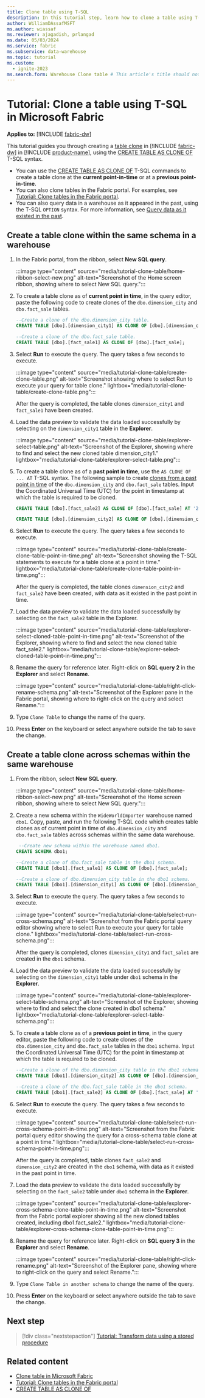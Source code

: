 ```yaml
---
title: Clone table using T-SQL
description: In this tutorial step, learn how to clone a table using T-SQL in a warehouse in Microsoft Fabric.
author: WilliamDAssafMSFT
ms.author: wiassaf
ms.reviewer: ajagadish, prlangad
ms.date: 05/03/2024
ms.service: fabric
ms.subservice: data-warehouse
ms.topic: tutorial
ms.custom:
  - ignite-2023
ms.search.form: Warehouse Clone table # This article's title should not change. If so, contact engineering.
---
```

# Tutorial: Clone a table using T-SQL in Microsoft Fabric

**Applies to:** [!INCLUDE [fabric-dw](includes/applies-to-version/fabric-dw.md)]

This tutorial guides you through creating a [table clone](clone-table.md) in [!INCLUDE [fabric-dw](includes/fabric-dw.md)] in [!INCLUDE [product-name](../includes/product-name.md)], using the [CREATE TABLE AS CLONE OF](/sql/t-sql/statements/create-table-as-clone-of-transact-sql?view=fabric&preserve-view=true) T-SQL syntax.

- You can use the [CREATE TABLE AS CLONE OF](/sql/t-sql/statements/create-table-as-clone-of-transact-sql?view=fabric&preserve-view=true) T-SQL commands to create a table clone at the **current point-in-time** or at a **previous point-in-time**.
- You can also clone tables in the Fabric portal. For examples, see [Tutorial: Clone tables in the Fabric portal](tutorial-clone-table-portal.md).
- You can also query data in a warehouse as it appeared in the past, using the T-SQL `OPTION` syntax. For more information, see [Query data as it existed in the past](time-travel.md).

## Create a table clone within the same schema in a warehouse

1. In the Fabric portal, from the ribbon, select **New SQL query**.

   :::image type="content" source="media/tutorial-clone-table/home-ribbon-select-new.png" alt-text="Screenshot of the Home screen ribbon, showing where to select New SQL query.":::

1. To create a table clone as of **current point in time**, in the query editor, paste the following code to create clones of the `dbo.dimension_city` and `dbo.fact_sale` tables.

   ```sql
   --Create a clone of the dbo.dimension_city table.
   CREATE TABLE [dbo].[dimension_city1] AS CLONE OF [dbo].[dimension_city];
   
   --Create a clone of the dbo.fact_sale table.
   CREATE TABLE [dbo].[fact_sale1] AS CLONE OF [dbo].[fact_sale];
   ```

1. Select **Run** to execute the query. The query takes a few seconds to execute.

   :::image type="content" source="media/tutorial-clone-table/create-clone-table.png" alt-text="Screenshot showing where to select Run to execute your query for table clone." lightbox="media/tutorial-clone-table/create-clone-table.png":::

   After the query is completed, the table clones `dimension_city1` and `fact_sale1` have been created.

1. Load the data preview to validate the data loaded successfully by selecting on the `dimension_city1` table in the **Explorer**.

   :::image type="content" source="media/tutorial-clone-table/explorer-select-table.png" alt-text="Screenshot of the Explorer, showing where to find and select the new cloned table dimension_city1." lightbox="media/tutorial-clone-table/explorer-select-table.png":::

1. To create a table clone as of a **past point in time**, use the `AS CLONE OF ... AT` T-SQL syntax. The following sample to create [clones from a past point in time](clone-table.md) of the `dbo.dimension_city` and `dbo.fact_sale` tables. Input the Coordinated Universal Time (UTC) for the point in timestamp at which the table is required to be cloned.  

   ```sql
   CREATE TABLE [dbo].[fact_sale2] AS CLONE OF [dbo].[fact_sale] AT '2024-04-29T23:51:48.923';
   
   CREATE TABLE [dbo].[dimension_city2] AS CLONE OF [dbo].[dimension_city] AT '2024-04-29T23:51:48.923';
   ```

1. Select **Run** to execute the query. The query takes a few seconds to execute.

    :::image type="content" source="media/tutorial-clone-table/create-clone-table-point-in-time.png" alt-text="Screenshot showing the T-SQL statements to execute for a table clone at a point in time." lightbox="media/tutorial-clone-table/create-clone-table-point-in-time.png":::

   After the query is completed, the table clones `dimension_city2` and `fact_sale2` have been created, with data as it existed in the past point in time.

1. Load the data preview to validate the data loaded successfully by selecting on the `fact_sale2` table in the Explorer.

    :::image type="content" source="media/tutorial-clone-table/explorer-select-cloned-table-point-in-time.png" alt-text="Screenshot of the Explorer, showing where to find and select the new cloned table fact_sale2." lightbox="media/tutorial-clone-table/explorer-select-cloned-table-point-in-time.png":::

1. Rename the query for reference later. Right-click on **SQL query 2** in the **Explorer** and select **Rename**.

   :::image type="content" source="media/tutorial-clone-table/right-click-rename-schema.png" alt-text="Screenshot of the Explorer pane in the Fabric portal, showing where to right-click on the query and select Rename.":::

1. Type `Clone Table` to change the name of the query.

1. Press **Enter** on the keyboard or select anywhere outside the tab to save the change.

## Create a table clone across schemas within the same warehouse

1. From the ribbon, select **New SQL query**.

   :::image type="content" source="media/tutorial-clone-table/home-ribbon-select-new.png" alt-text="Screenshot of the Home screen ribbon, showing where to select New SQL query.":::

1. Create a new schema within the `WideWorldImporter` warehouse named `dbo1`. Copy, paste, and run the following T-SQL code which creates table clones as of current point in time of `dbo.dimension_city` and `dbo.fact_sale` tables across schemas within the same data warehouse.

   ```sql
    --Create new schema within the warehouse named dbo1.
   CREATE SCHEMA dbo1;

   --Create a clone of dbo.fact_sale table in the dbo1 schema.
   CREATE TABLE [dbo1].[fact_sale1] AS CLONE OF [dbo].[fact_sale];
   
   --Create a clone of dbo.dimension_city table in the dbo1 schema.
   CREATE TABLE [dbo1].[dimension_city1] AS CLONE OF [dbo].[dimension_city];
   ```

1. Select **Run** to execute the query. The query takes a few seconds to execute.

   :::image type="content" source="media/tutorial-clone-table/select-run-cross-schema.png" alt-text="Screenshot from the Fabric portal query editor showing where to select Run to execute your query for table clone." lightbox="media/tutorial-clone-table/select-run-cross-schema.png":::

   After the query is completed, clones `dimension_city1` and `fact_sale1` are created in the `dbo1` schema.

1. Load the data preview to validate the data loaded successfully by selecting on the `dimension_city1` table under `dbo1` schema in the **Explorer**.

   :::image type="content" source="media/tutorial-clone-table/explorer-select-table-schema.png" alt-text="Screenshot of the Explorer, showing where to find and select the clone created in dbo1 schema." lightbox="media/tutorial-clone-table/explorer-select-table-schema.png":::

1. To create a table clone as of a **previous point in time**, in the query editor, paste the following code to create clones of the `dbo.dimension_city` and `dbo.fact_sale` tables in the `dbo1` schema. Input the Coordinated Universal Time (UTC) for the point in timestamp at which the table is required to be cloned.

    ```sql
   --Create a clone of the dbo.dimension_city table in the dbo1 schema.
   CREATE TABLE [dbo1].[dimension_city2] AS CLONE OF [dbo].[dimension_city] AT '2024-04-29T23:51:48.923';

   --Create a clone of the dbo.fact_sale table in the dbo1 schema.
   CREATE TABLE [dbo1].[fact_sale2] AS CLONE OF [dbo].[fact_sale] AT '2024-04-29T23:51:48.923';
   ```

1. Select **Run** to execute the query. The query takes a few seconds to execute.

   :::image type="content" source="media/tutorial-clone-table/select-run-cross-schema-point-in-time.png" alt-text="Screenshot from the Fabric portal query editor showing the query for a cross-schema table clone at a point in time." lightbox="media/tutorial-clone-table/select-run-cross-schema-point-in-time.png":::

   After the query is completed, table clones `fact_sale2` and `dimension_city2` are created in the `dbo1` schema, with data as it existed in the past point in time.

1. Load the data preview to validate the data loaded successfully by selecting on the `fact_sale2` table under `dbo1` schema in the **Explorer**.

   :::image type="content" source="media/tutorial-clone-table/explorer-cross-schema-clone-table-point-in-time.png" alt-text="Screenshot from the Fabric portal explorer showing all the new cloned tables created, including dbo1.fact_sale2." lightbox="media/tutorial-clone-table/explorer-cross-schema-clone-table-point-in-time.png":::

1. Rename the query for reference later. Right-click on **SQL query 3** in the **Explorer** and select **Rename**.

   :::image type="content" source="media/tutorial-clone-table/right-click-rename.png" alt-text="Screenshot of the Explorer pane, showing where to right-click on the query and select Rename.":::

1. Type `Clone Table in another schema` to change the name of the query.

1. Press **Enter** on the keyboard or select anywhere outside the tab to save the change.

## Next step

> [!div class="nextstepaction"]
> [Tutorial: Transform data using a stored procedure](tutorial-transform-data.md)

## Related content

- [Clone table in Microsoft Fabric](clone-table.md)
- [Tutorial: Clone tables in the Fabric portal](tutorial-clone-table-portal.md)
- [CREATE TABLE AS CLONE OF](/sql/t-sql/statements/create-table-as-clone-of-transact-sql?view=fabric&preserve-view=true)
